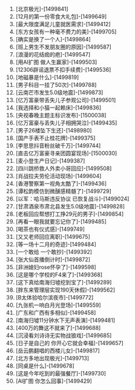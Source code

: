 
1. [北京极光]-[1499841]
1. [12月的第一份零食大礼包]-[1499649]
1. [最大限度满足儿童就医需求]-[1499412]
1. [东方女孩有一种毫不费力的美]-[1499705]
1. [确实是换了一个人]-[1499864]
1. [班上男生不发朋友圈的原因]-[1499587]
1. [浪漫的花结痂的疤]-[1499547]
1. [用AI扩图 做人生赢家]-[1499503]
1. [12306辟谣退票不扣手续费]-[1499536]
1. [地磁暴是什么]-[1499819]
1. [男子科目一挂了50次]-[1499788]
1. [云南芒市发生5.0级地震]-[1499873]
1. [亿万富豪带丢失儿子参观公司]-[1499501]
1. [我选择和小猫一起赖床]-[1499836]
1. [央视春晚主题主标识发布]-[1500038]
1. [亿万富豪与丢失儿子相拥哭泣]-[1499435]
1. [男子26楼坠下生还]-[1498980]
1. [国产手表不止桂花牌]-[1499375]
1. [李思思抖音粉丝破千万]-[1499744]
1. [直击亿万富豪寻亲团圆宴现场]-[1500030]
1. [麦小登生产日记]-[1499387]
1. [四川跳桥救人外卖小哥回应]-[1499508]
1. [肖战拉夫劳伦活动现场]-[1499604]
1. [香港警察第一视角太酷了]-[1499436]
1. [谭松韵模仿到微醺感精髓了]-[1499729]
1. [以军：哈马斯违反协议 已恢复战斗]-[1499024]
1. [甘肃酒泉市肃北县发生5.0级地震]-[1499828]
1. [老板回应帮想打工挣29元的男子]-[1499854]
1. [再看一眼我就要忘记你了]-[1499485]
1. [喝茶也有仪式感]-[1499749]
1. [又又老师回应离职]-[1499675]
1. [等一场十二月的奇迹]-[1499484]
1. [一个敢给 一个敢抄]-[1499392]
1. [张大仙首播倒计时]-[1499872]
1. [非洲媳妇rose怀孕了]-[1499598]
1. [这是哪个学校的F4来了]-[1499368]
1. [这下真给南海归墟挖到宝了]-[1499289]
1. [胖东来管理层实现190天休假]-[1499562]
1. [B太体验哈尔滨夜市]-[1499772]
1. [九张机一响白月光登场]-[1499559]
1. [广东和广西有多相似]-[1499458]
1. [南海归墟11分钟水下无声表演]-[1499481]
1. [400万的舞这不就来了]-[1499688]
1. [沉浸看刘诗诗无实物战狼戏]-[1499685]
1. [日子是自己的 你开心它就会幸福]-[1499657]
1. [岳云鹏翻唱的西楼儿女]-[1499817]
1. [北方多地出现极光]-[1499713]
1. [同桌是什么]-[1499678]
1. [这是今年吃到的最强餐厅]-[1499730]
1. [AI扩图 你怎么回事]-[1499429]